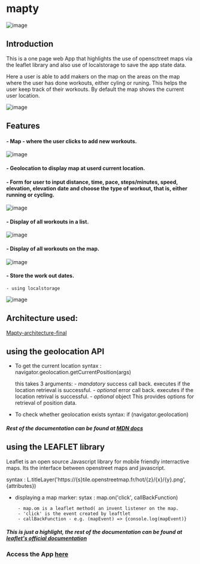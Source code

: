 # mapty

![image](https://user-images.githubusercontent.com/81985376/184621205-dc91e61c-5f90-492c-a362-cf5fc3c07c3f.png)

## Introduction

This is a one page web App that highlights the use of opensctreet maps via the leaflet library and also use of localstorage to save the app state data.

Here a user is able to add makers on the map on the areas on the map where the user has done workouts, either cyling or runing. This helps the user keep track of their workouts. By default the map shows the current user location.

![image](https://user-images.githubusercontent.com/81985376/184621344-70c08044-7da8-4958-b67c-645e81165ff5.png)


## Features
#### - Map - where the user clicks to add new workouts.

   ![image](https://user-images.githubusercontent.com/81985376/184620512-ec156209-1be8-4d1e-a9c5-9da696f141cb.png)

#### - Geolocation to display map at userd current location.
#### - Form for user to input distance, time, pace, steps/minutes, speed, elevation, elevation date and choose the type of workout, that is, either running or cycling.


   ![image](https://user-images.githubusercontent.com/81985376/184620445-0ebce2db-27cf-41dc-8a57-a1f8841a9289.png)

#### - Display of all workouts in a list.


   ![image](https://user-images.githubusercontent.com/81985376/184620666-1e5bd2b1-2967-4535-8082-b09de27bf7a8.png)

#### - Display of all workouts on the map.


   ![image](https://user-images.githubusercontent.com/81985376/184620761-8f589062-2003-442c-ba36-eb927e99428e.png)

#### - Store the work out dates.
    - using localstorage
   ![image](https://user-images.githubusercontent.com/81985376/184620905-d0ad15fb-d40b-448b-aae2-1f415e085cd9.png)


## Architecture used: 
[Mapty-architecture-final](https://user-images.githubusercontent.com/81985376/184603393-ef17f588-e31e-4709-8449-ade7a0b3941b.png)


## using the geolocation API
- To get the current location 
  syntax : navigator.geolocation.getCurrentPosition(args)
  
  this takes 3 arguments:
      - *mandatory* success call back.
      executes if the location retrieval is successful.
      - *optional* error call back. 
      executes if the location retrival is successful.
      - *optional* object
      This provides options for retrieval of position data.
      
- To check whether geolocation exists
   syntax: 
      if (navigator.geolocation)
      
 ##### Rest of the documentation can be found at [MDN docs](https://developer.mozilla.org/en-US/docs/Web/API/Geolocation_API)
 
 ## using the LEAFLET library
 Leaflet is an open source Javascript library for mobile friendly interractive maps. Its the interface between openstreet maps and javascript.
 
 syntax : 
    L.titleLayer('https://{s}tile.openstreetmap.fr/hot/{z}/{x}/{y}.png', {attributes})
    
   - displaying a map marker:
      sytax :
          map.on('click', callBackFunction)
          
          - map.om is a leaflet method( an invent listener on the map.
          - 'click' is the event created by leaftlet
          - callBackFunction - e.g. (mapEvent) => {console.log(mapEvent)}
         
  ##### This is just a highlight, the rest of the documentation can be found at [leaflet's official documentation](https://leafletjs.com/reference.html)
  
  
  
  ### Access the App [here](https://mapty-caleb.netlify.app/)
  
